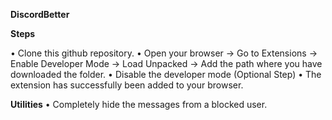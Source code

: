 **DiscordBetter**

__Steps__

• Clone this github repository. 
• Open your browser -> Go to Extensions -> Enable Developer Mode -> Load Unpacked -> Add the path where you have downloaded the folder. 
• Disable the developer mode (Optional Step)
• The extension has successfully been added to your browser. 


__Utilities__
• Completely hide the messages from a blocked user. 